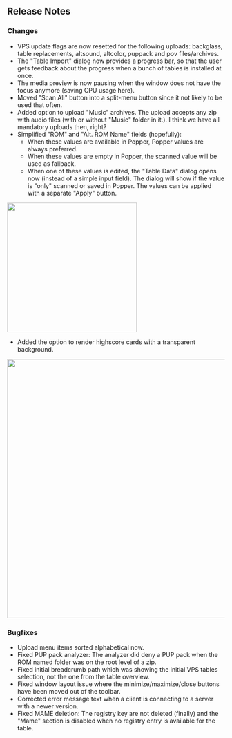 ## Release Notes

### Changes

- VPS update flags are now resetted for the following uploads: backglass, table replacements, altsound, altcolor, puppack and pov files/archives.
- The "Table Import" dialog now provides a progress bar, so that the user gets feedback about the progress when a bunch of tables is installed at once.
- The media preview is now pausing when the window does not have the focus anymore (saving CPU usage here).
- Moved "Scan All" button into a split-menu button since it not likely to be used that often.
- Added option to upload "Music" archives. The upload accepts any zip with audio files (with or without "Music" folder in it.). I think we have all mandatory uploads then, right?
- Simplified "ROM" and "Alt. ROM Name" fields (hopefully): 
  - When these values are available in Popper, Popper values are always preferred.
  - When these values are empty in Popper, the scanned value will be used as fallback.
  - When one of these values is edited, the "Table Data" dialog opens now (instead of a simple input field). The dialog will show if the value is "only" scanned or saved in Popper. The values can be applied with a separate "Apply" button.

<img src="https://raw.githubusercontent.com/syd711/vpin-studio/main/documentation/tables/apply-rom-name.png" width="300" />

- Added the option to render highscore cards with a transparent background.

<img src="https://raw.githubusercontent.com/syd711/vpin-studio/main/documentation/cards/transparent-cards.png" width="600" />


### Bugfixes

- Upload menu items sorted alphabetical now.
- Fixed PUP pack analyzer: The analyzer did deny a PUP pack when the ROM named folder was on the root level of a zip.
- Fixed initial breadcrumb path which was showing the initial VPS tables selection, not the one from the table overview.
- Fixed window layout issue where the minimize/maximize/close buttons have been moved out of the toolbar.
- Corrected error message text when a client is connecting to a server with a newer version.
- Fixed MAME deletion: The registry key are not deleted (finally) and the "Mame" section is disabled when no registry entry is available for the table.  
